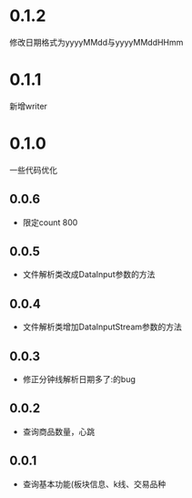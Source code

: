 # 0.1.2
修改日期格式为yyyyMMdd与yyyyMMddHHmm

# 0.1.1
新增writer


# 0.1.0
一些代码优化


## 0.0.6

* 限定count 800

## 0.0.5
* 文件解析类改成DataInput参数的方法

## 0.0.4

* 文件解析类增加DataInputStream参数的方法

## 0.0.3


* 修正分钟线解析日期多了:的bug


## 0.0.2

* 查询商品数量，心跳

## 0.0.1

* 查询基本功能(板块信息、k线、交易品种


